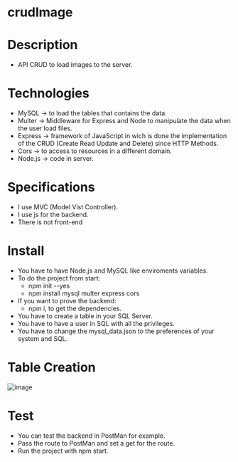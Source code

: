 # crudImage
# Description
- API CRUD to load images to the server.

# Technologies 
- MySQL -> to load the tables that contains the data.
- Multer -> Middleware for Express and Node to manipulate the data when the user load files.
- Express -> framework of JavaScript in wich is done the implementation of the CRUD (Create Read Update and Delete) since HTTP Methods.
- Cors -> to access to resources in a different domain.
- Node.js -> code in server.

# Specifications
- I use MVC (Model Vist Controller).
- I use js for the backend.
- There is not front-end

# Install
- You have to have Node.js and MySQL like enviroments variables.
- To do the project from start:
    - npm init --yes
    - npm install mysql multer express cors
- If you want to prove the backend:
    - npm i, to get the dependencies.
- You have to create a table in your SQL Server.
- You have to have a user in SQL with all the privileges.
- You have to change the mysql_data.json to the preferences of your system and SQL.

# Table Creation

![image](https://user-images.githubusercontent.com/57486874/160827096-89f7382f-935b-4bb4-a75b-78db71cd3bee.png)

# Test
- You can test the backend in PostMan for example.
- Pass the route to PostMan and set a get for the route.
- Run the project with npm start.
